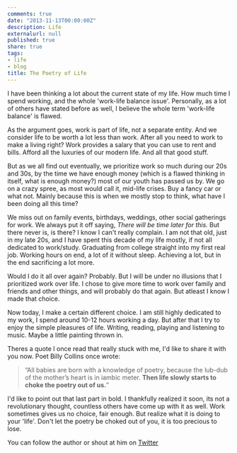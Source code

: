 ```yaml
---
comments: true
date: "2013-11-13T00:00:00Z"
description: Life
externalurl: null
published: true
share: true
tags:
- life
- blog
title: The Poetry of Life
---
```


I have been thinking a lot about the current state of my life. How much time I spend working, and the whole 'work-life balance issue'. Personally, as a lot of others have stated before as well, I believe the whole term 'work-life balance' is flawed. 

As the argument goes, work is part of life, not a separate entity. And we consider life to be worth a lot less than work. After all you need to work to make a living right? Work provides a salary that you can use to rent and bills. Afford all the luxuries of our modern life. And all that good stuff.

But as we all find out eventually, we prioritize work so much during our 20s and 30s, by the time we have enough money (which is a flawed thinking in itself, what is enough money?) most of our youth has passed us by. We go on a crazy spree, as most would call it, mid-life crises. Buy a fancy car or what not. Mainly because this is when we mostly stop to think, what have I been doing all this time?

We miss out on family events, birthdays, weddings, other social gatherings for work. We always put it off saying, *There will be time later for this.* But there never is, is there? I know I can't really complain. I am not that old, just in my late 20s, and I have spent this decade of my life mostly, if not all dedicated to work/study. Graduating from college straight into my first real job. Working hours on end, a lot of it without sleep. Achieving a lot, but in the end sacrificing a lot more.

Would I do it all over again? Probably. But I will be under no illusions that I prioritized work over life. I chose to give more time to work over family and friends and other things, and will probably do that again. But atleast I know I made that choice. 

Now today, I make a certain different choice. I am still highly dedicated to my work, I spend around 10-12 hours working a day. But after that I try to enjoy the simple pleasures of life. Writing, reading, playing and listening to music. Maybe a little painting thrown in.

Theres a quote I once read that really stuck with me, I'd like to share it with you now. Poet Billy Collins once wrote: 

> “All babies are born with a knowledge of poetry, because the lub-dub of the mother’s heart is in iambic meter. **Then life slowly starts to choke the poetry out of us.**”

I'd like to point out that last part in bold. I thankfully realized it soon, its not a revolutionary thought, countless others have come up with it as well. Work sometimes gives us no choice, fair enough. But realize what it is doing to your 'life'. Don't let the poetry be choked out of you, it is too precious to lose.

You can follow the author or shout at him on [Twitter](https://twitter.com/abijango)